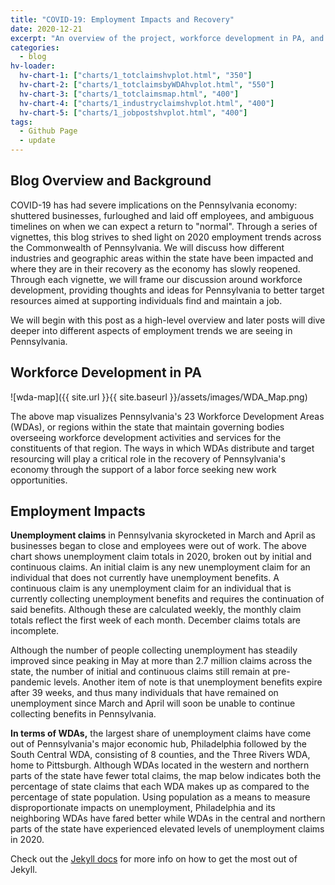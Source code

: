 ```yaml
---
title: "COVID-19: Employment Impacts and Recovery"
date: 2020-12-21
excerpt: "An overview of the project, workforce development in PA, and statewide impacts of COVID-19 on employment"
categories:
  - blog
hv-loader:
  hv-chart-1: ["charts/1_totclaimshvplot.html", "350"]
  hv-chart-2: ["charts/1_totclaimsbyWDAhvplot.html", "550"]
  hv-chart-3: ["charts/1_totclaimsmap.html", "400"]
  hv-chart-4: ["charts/1_industryclaimshvplot.html", "400"]
  hv-chart-5: ["charts/1_jobpostshvplot.html", "400"]
tags:
  - Github Page
  - update
---
```


## Blog Overview and Background
COVID-19 has had severe implications on the Pennsylvania economy: shuttered businesses, furloughed and laid off employees, and ambiguous timelines on when we can expect a return to "normal". Through a series of vignettes, this blog strives to shed light on 2020 employment trends across the Commonwealth of Pennsylvania. We will discuss how different industries and geographic areas within the state have been impacted and where they are in their recovery as the economy has slowly reopened. Through each vignette, we will frame our discussion around workforce development, providing thoughts and ideas for Pennsylvania to better target resources aimed at supporting individuals find and maintain a job.

We will begin with this post as a high-level overview and later posts will dive deeper into different aspects of employment trends we are seeing in Pennsylvania. 

## Workforce Development in PA
![wda-map]({{ site.url }}{{ site.baseurl }}/assets/images/WDA_Map.png)

The above map visualizes Pennsylvania's 23 Workforce Development Areas (WDAs), or regions within the state that maintain governing bodies overseeing workforce development activities and services for the constituents of that region. The ways in which WDAs distribute and target resourcing will play a critical role in the recovery of Pennsylvania's economy through the support of a labor force seeking new work opportunities. 

## Employment Impacts

<div id="hv-chart-1"></div>

**Unemployment claims** in Pennsylvania skyrocketed in March and April as businesses began to close and employees were out of work. The above chart shows unemployment claim totals in 2020, broken out by initial and continuous claims. An initial claim is any new unemployment claim for an individual that does not currently have unemployment benefits. A continuous claim is any unemployment claim for an individual that is currently collecting unemployment benefits and requires the continuation of said benefits. Although these are calculated weekly, the monthly claim totals reflect the first week of each month. December claims totals are incomplete.

Although the number of people collecting unemployment has steadily improved since peaking in May at more than 2.7 million claims across the state, the number of initial and continuous claims still remain at pre-pandemic levels. Another item of note is that unemployment benefits expire after 39 weeks, and thus many individuals that have remained on unemployment since March and April will soon be unable to continue collecting benefits in Pennsylvania.

<div id="hv-chart-2"></div>

**In terms of WDAs,** the largest share of unemployment claims have come out of Pennsylvania's major economic hub, Philadelphia followed by the South Central WDA, consisting of 8 counties, and the Three Rivers WDA, home to Pittsburgh. Although WDAs located in the western and northern parts of the state have fewer total claims, the map below indicates both the percentage of state claims that each WDA makes up as compared to the percentage of state population. Using population as a means to measure disproportionate impacts on unemployment, Philadelphia and its neighboring WDAs have fared better while WDAs in the central and northern parts of the state have experienced elevated levels of unemployment claims in 2020.

<div id="hv-chart-3"></div>

Check out the [Jekyll docs][jekyll-docs] for more info on how to get the most out of Jekyll.

<div id="hv-chart-4"></div>

[jekyll-docs]: https://jekyllrb.com/docs/home
[jekyll-gh]: https://github.com/jekyll/jekyll
[jekyll-talk]: https://talk.jekyllrb.com/

<div id="hv-chart-5"></div>


